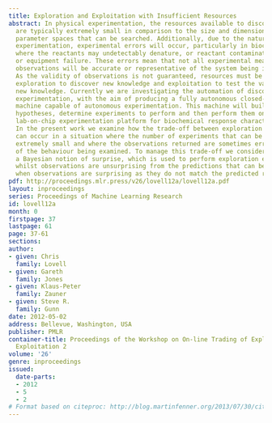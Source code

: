 ```yaml
---
title: Exploration and Exploitation with Insufficient Resources
abstract: In physical experimentation, the resources available to discover new knowledge
  are typically extremely small in comparison to the size and dimensionality of the
  parameter spaces that can be searched. Additionally, due to the nature of physical
  experimentation, experimental errors will occur, particularly in biochemical experimentation
  where the reactants may undetectably denature, or reactant contamination could occur
  or equipment failure. These errors mean that not all experimental measurements and
  observations will be accurate or representative of the system being investigated.
  As the validity of observations is not guaranteed, resources must be split between
  exploration to discover new knowledge and exploitation to test the validity of the
  new knowledge. Currently we are investigating the automation of discovery in physical
  experimentation, with the aim of producing a fully autonomous closed-loop robotic
  machine capable of autonomous experimentation. This machine will build and evaluate
  hypotheses, determine experiments to perform and then perform them on an automated
  lab-on-chip experimentation platform for biochemical response characterisation.
  In the present work we examine how the trade-off between exploration and exploitation
  can occur in a situation where the number of experiments that can be performed is
  extremely small and where the observations returned are sometimes erroneous or unrepresentative
  of the behaviour being examined. To manage this trade-off we consider the use of
  a Bayesian notion of surprise, which is used to perform exploration experiments
  whilst observations are unsurprising from the predictions that can be made and exploits
  when observations are surprising as they do not match the predicted response.
pdf: http://proceedings.mlr.press/v26/lovell12a/lovell12a.pdf
layout: inproceedings
series: Proceedings of Machine Learning Research
id: lovell12a
month: 0
firstpage: 37
lastpage: 61
page: 37-61
sections: 
author:
- given: Chris
  family: Lovell
- given: Gareth
  family: Jones
- given: Klaus-Peter
  family: Zauner
- given: Steve R.
  family: Gunn
date: 2012-05-02
address: Bellevue, Washington, USA
publisher: PMLR
container-title: Proceedings of the Workshop on On-line Trading of Exploration and
  Exploitation 2
volume: '26'
genre: inproceedings
issued:
  date-parts:
  - 2012
  - 5
  - 2
# Format based on citeproc: http://blog.martinfenner.org/2013/07/30/citeproc-yaml-for-bibliographies/
---
```

